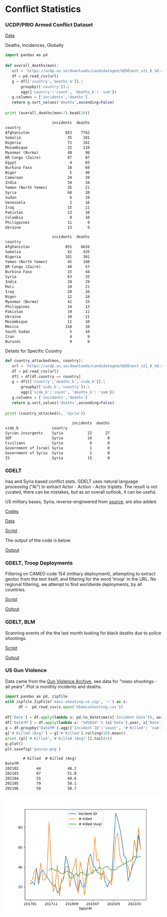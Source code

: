 # Conflict Statistics

### UCDP/PRIO Armed Conflict Dataset

[Data](https://ucdp.uu.se/downloads/)

Deaths, Incidences, Globally

```python
import pandas as pd

def overall_deaths(mon):
   url = 'https://ucdp.uu.se/downloads/candidateged/GEDEvent_v21_0_%d.csv' % mon
   df = pd.read_csv(url)
   g = df[['country','deaths_b']].\
       groupby(['country']).\
       agg({'country':'count', 'deaths_b': 'sum'})
   g.columns = ['incidents','deaths']
   return g.sort_values('deaths',ascending=False)

print (overall_deaths(mon=7).head(20))
```

```text
                     incidents  deaths
country                               
Afghanistan                853    7762
Somalia                     35     181
Nigeria                     72     162
Mozambique                  32     110
Myanmar (Burma)             49      98
DR Congo (Zaire)            97      87
Egypt                        4      83
Burkina Faso                18      69
Niger                        5      40
Cameroon                    24      39
India                       34      34
Yemen (North Yemen)         35      21
Syria                       68      20
Sudan                        6      19
Venezuela                    2      16
Iraq                        15      11
Pakistan                    13      10
Colombia                     9      10
Philippines                 11       9
Ukraine                     13       9
```


```text
                     incidents  deaths
country                               
Afghanistan                855    6626
Somalia                     42     435
Nigeria                    101     301
Yemen (North Yemen)         45     100
DR Congo (Zaire)            49      57
Burkina Faso                15      44
Syria                       63      35
India                       28      29
Mali                        10      21
Iraq                        20      20
Niger                       12      18
Myanmar (Burma)             41      15
Philippines                 14      13
Pakistan                    19      11
Ukraine                     10      11
Mozambique                  12      10
Mexico                     318      10
South Sudan                  5      10
Iran                         4       9
Burundi                      9       8
```

Details for Specific Country

```python
def country_attacked(mon, country):
   url = 'https://ucdp.uu.se/downloads/candidateged/GEDEvent_v21_0_%d.csv' % mon
   df = pd.read_csv(url)
   df1 = df[df.country == country]
   g = df1[['country','deaths_b','side_b']].\
       groupby(['side_b','country']).\
       agg({'side_b':'count', 'deaths_b': 'sum'})
   g.columns = ['incidents','deaths']
   return g.sort_values('deaths',ascending=False)

print (country_attacked(6, 'Syria'))
```

```text
                              incidents  deaths
side_b               country                   
Syrian insurgents    Syria           22      27
SDF                  Syria           16       8
Civilians            Syria            8       0
Government of Israel Syria            1       0
Government of Syria  Syria            1       0
IS                   Syria           15       0
```

<a name='gdeltme'/>

### GDELT

Iraq and Syria based conflict stats. GDELT uses natural language
processing ("AI") to extract Actor - Action - Actor triplets. The
result is not curated, there can be mistakes, but as an overall
outlook, it can be useful.

US military bases, Syria, reverse-engineered from [source](https://bit.ly/3gOBQHx),
are also added.

[Codes](http://data.gdeltproject.org/documentation/CAMEO.Manual.1.1b3.pdf)

[Data](http://data.gdeltproject.org/events)

[Script](confstat-me.py)

The output of the code is below

[Output](conflict-out.html)

<a name='gdtroop'/>

### GDELT, Troop Deployments

Filtering on CAMEO code 154 (military deployment), attempting to
extract geoloc from the text itself, and filtering for the word
'troop' in the URL.  No regional filtering, we attempt to find
worldwide deployments, by all countries.

[Script](confstat-milmob.py)

[Output](conflict-milmob.html)

<a name='gdeltblm'/>

### GDELT, BLM

Scanning events of the the last month looking for black deaths due to 
police shootings.

[Script](2019/05/blm.py)

[Output](blm-out.html)

<a name='usgun'/>

### US Gun Violence

Data came from the [Gun Violence Archive](https://www.gunviolencearchive.org/reports),
see data for "mass shootings - all years". Plot is monthly incidents and deaths.


```python
import pandas as pd, zipfile
with zipfile.ZipFile('mass-shooting-us.zip', 'r') as z:
      df =  pd.read_csv(z.open('USmassshooting.csv'))

df['Date'] = df.apply(lambda x: pd.to_datetime(x['Incident Date']), axis=1)
df['DateYM'] = df.apply(lambda x: "%d%02d" % (x['Date'].year, x['Date'].month), axis=1)
g = df.groupby('DateYM').agg({'Incident ID':'count', '# Killed': 'sum'})
g['# Killed (Avg)'] = g['# Killed'].rolling(10).mean()
print (g[['# Killed','# Killed (Avg)']].tail(5))
g.plot()
plt.savefig('gunvio.png')
```

```text
        # Killed  # Killed (Avg)
DateYM                          
202102        44            48.2
202103        67            51.0
202104        55            49.6
202105        79            50.1
202106        58            50.7
```

![](gunvio.png)

